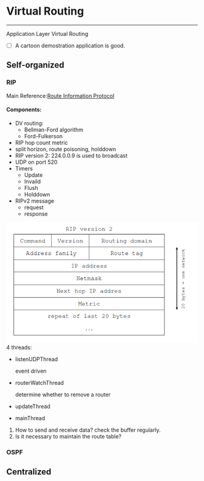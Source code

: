 # Virtual Routing
------
Application Layer Virtual Routing

- [ ] A cartoon demostration application is good.

## Self-organized 
### RIP
Main Reference:[Route Information Protocol](https://en.wikipedia.org/wiki/Routing_Information_Protocol#RIPng)
#### Components:
+ DV routing:
    * Bellman-Ford algorithm
    * Ford-Fulkerson
+ RIP hop count metric
+ split horizon, route poisoning, holddown
+ RIP version 2: 224.0.0.9 is used to broadcast
+ UDP on port 520
+ Timers
    * Update
    * Invaild
    * Flush
    * Holddown
+ RIPv2 message
    * request
    * response

![RIPv2 message](https://github.com/Leo-xh/Virtual-Routing/blob/master/imgs/RIPv2-message.PNG)
4 threads:

+ listenUDPThread

    event driven

+ routerWatchThread

    determine whether to remove a router

+ updateThread
+ mainThread

1. How to send and receive data?
    check the buffer regularly.
2. Is it necessary to maintain the route table?

### OSPF



## Centralized